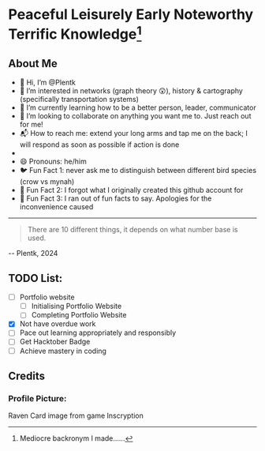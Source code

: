 <!---
<picture>
 <source media="(prefers-color-scheme: dark)" srcset="YOUR-DARKMODE-IMAGE">
 <source media="(prefers-color-scheme: light)" srcset="YOUR-LIGHTMODE-IMAGE">
 <img alt="YOUR-ALT-TEXT" src="YOUR-DEFAULT-IMAGE">
</picture>
--->

# Peaceful Leisurely Early Noteworthy Terrific Knowledge[^1]
## About Me
- :wave: Hi, I’m @Plentk
- :eyes: I’m interested in networks (graph theory :astonished:), history & cartography (specifically transportation systems)
- :seedling: I’m currently learning how to be a better person, leader, communicator
- :handshake: I’m looking to collaborate on anything you want me to. Just reach out for me!
- :mailbox_with_mail: How to reach me: extend your long arms and tap me on the back; I will respond as soon as possible if action is done
- <!--- :singapore: Proud (and Complaining) Singaporean--->
- :smile: Pronouns: he/him
- :bird: Fun Fact 1: never ask me to distinguish between different bird species (crow vs mynah)
- :thinking: Fun Fact 2: I forgot what I originally created this github account for
- :candy: Fun Fact 3: I ran out of fun facts to say. Apologies for the inconvenience caused



---
> There are 10 different things, it depends on what number base is used.

-- Plentk, 2024
## TODO List:
* [ ] Portfolio website
  * [ ] Initialising Portfolio Website
  * [ ] Completing Portfolio Website
* [x] Not have overdue work
* [ ] Pace out learning appropriately and responsibly
* [ ] Get Hacktober Badge
* [ ] Achieve mastery in coding

## Credits
### Profile Picture: 
Raven Card image from game Inscryption

[^1]: Mediocre backronym I made......
<!---
Plentk/Plentk is a ✨ special ✨ repository because its `README.md` (this file) appears on your GitHub profile.
You can click the Preview link to take a look at your changes.
--->
